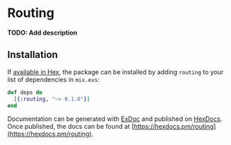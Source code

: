 # Routing

**TODO: Add description**

## Installation

If [available in Hex](https://hex.pm/docs/publish), the package can be installed
by adding `routing` to your list of dependencies in `mix.exs`:

```elixir
def deps do
  [{:routing, "~> 0.1.0"}]
end
```

Documentation can be generated with [ExDoc](https://github.com/elixir-lang/ex_doc)
and published on [HexDocs](https://hexdocs.pm). Once published, the docs can
be found at [https://hexdocs.pm/routing](https://hexdocs.pm/routing).

